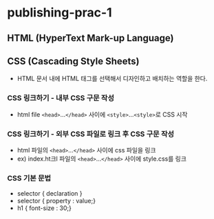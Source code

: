 # publishing-prac-1

## HTML (HyperText Mark-up Language)

## CSS (Cascading Style Sheets)
- HTML 문서 내에 HTML 태그를 선택해서 디자인하고 배치하는 역할을 한다.

### CSS 링크하기 - 내부 CSS 구문 작성
- html file `<head>`...`</head>` 사이에 `<style>`...`<style>`로 CSS 시작

### CSS 링크하기 - 외부 CSS 파일로 링크 후 CSS 구문 작성
- html 파일의 `<head>`...`</head>` 사이에 css 파일을 링크
- ex) index.ht크l 파일의 `<head>`...`</head>` 사이에 style.css를 링크

### CSS 기본 문법
- selector { declaration }
- selector { property  : value;}
-   h1     { font-size :   30;}
